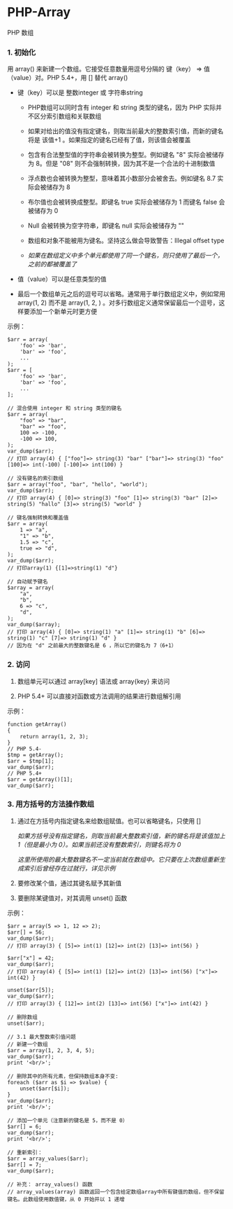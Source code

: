 # PHP-Array

PHP 数组

### 1. 初始化

用 array() 来新建一个数组。它接受任意数量用逗号分隔的 键（key） => 值（value）对。PHP 5.4+，用 [] 替代 array()

- 键（key）可以是 整数integer 或 字符串string

    - PHP数组可以同时含有 integer 和 string 类型的键名，因为 PHP 实际并不区分索引数组和关联数组

    - 如果对给出的值没有指定键名，则取当前最大的整数索引值，而新的键名将是 该值+1 。如果指定的键名已经有了值，则该值会被覆盖

    - 包含有合法整型值的字符串会被转换为整型。例如键名 "8" 实际会被储存为 8。但是 "08" 则不会强制转换，因为其不是一个合法的十进制数值

    - 浮点数也会被转换为整型，意味着其小数部分会被舍去。例如键名 8.7 实际会被储存为 8

    - 布尔值也会被转换成整型。即键名 true 实际会被储存为 1 而键名 false 会被储存为 0

    - Null 会被转换为空字符串，即键名 null 实际会被储存为 ""

    - 数组和对象不能被用为键名。坚持这么做会导致警告：Illegal offset type

    - *如果在数组定义中多个单元都使用了同一个键名，则只使用了最后一个，之前的都被覆盖了*

- 值（value）可以是任意类型的值

- 最后一个数组单元之后的逗号可以省略。通常用于单行数组定义中，例如常用 array(1, 2) 而不是 array(1, 2, ) 。对多行数组定义通常保留最后一个逗号，这样要添加一个新单元时更方便

示例：
```
$arr = array(
    'foo' => 'bar', 
    'bar' => 'foo', 
    ...
);
$arr = [
    'foo' => 'bar', 
    'bar' => 'foo', 
    ...
];

// 混合使用 integer 和 string 类型的键名
$arr = array(
    "foo" => "bar",
    "bar" => "foo",
    100 => -100,
    -100 => 100,
);
var_dump($arr);
// 打印 array(4) { ["foo"]=> string(3) "bar" ["bar"]=> string(3) "foo" [100]=> int(-100) [-100]=> int(100) }

// 没有键名的索引数组
$arr = array("foo", "bar", "hello", "world");
var_dump($arr);
// 打印 array(4) { [0]=> string(3) "foo" [1]=> string(3) "bar" [2]=> string(5) "hallo" [3]=> string(5) "world" }

// 键名强制转换和覆盖值
$arr = array(
    1 => "a",
    "1" => "b",
    1.5 => "c",
    true => "d",
);
var_dump($arr); 
// 打印array(1) {[1]=>string(1) "d"}

// 自动赋予键名
$array = array(
    "a",
    "b",
    6 => "c",
    "d",
);
var_dump($array);
// 打印 array(4) { [0]=> string(1) "a" [1]=> string(1) "b" [6]=> string(1) "c" [7]=> string(1) "d" }
// 因为在 "d" 之前最大的整数键名是 6 ，所以它的键名为 7（6+1）
```

### 2. 访问

1. 数组单元可以通过 array[key] 语法或 array{key} 来访问

2. PHP 5.4+ 可以直接对函数或方法调用的结果进行数组解引用

示例：
```
function getArray()
{
    return array(1, 2, 3);
}
// PHP 5.4-
$tmp = getArray();
$arr = $tmp[1];
var_dump($arr);
// PHP 5.4+
$arr = getArray()[1];
var_dump($arr);
```

### 3. 用方括号的方法操作数组

1. 通过在方括号内指定键名来给数组赋值。也可以省略键名，只使用 []

    *如果方括号没有指定键名，则取当前最大整数索引值，新的键名将是该值加上 1（但是最小为 0）。如果当前还没有整数索引，则键名将为 0*

    *这里所使用的最大整数键名不一定当前就在数组中。它只要在上次数组重新生成索引后曾经存在过就行，详见示例*

2. 要修改某个值，通过其键名赋予其新值

3. 要删除某键值对，对其调用 unset() 函数


示例：
```
$arr = array(5 => 1, 12 => 2);
$arr[] = 56;
var_dump($arr);
// 打印 array(3) { [5]=> int(1) [12]=> int(2) [13]=> int(56) }

$arr["x"] = 42;
var_dump($arr);
// 打印 array(4) { [5]=> int(1) [12]=> int(2) [13]=> int(56) ["x"]=> int(42) }

unset($arr[5]);
var_dump($arr);
// 打印 array(3) { [12]=> int(2) [13]=> int(56) ["x"]=> int(42) }

// 删除数组
unset($arr);

// 3.1 最大整数索引值问题
// 新建一个数组
$arr = array(1, 2, 3, 4, 5);
var_dump($arr);
print '<br/>';

// 删除其中的所有元素，但保持数组本身不变:
foreach ($arr as $i => $value) {
    unset($arr[$i]);
}
var_dump($arr);
print '<br/>';

// 添加一个单元（注意新的键名是 5，而不是 0）
$arr[] = 6;
var_dump($arr);
print '<br/>';

// 重新索引：
$arr = array_values($arr);
$arr[] = 7;
var_dump($arr);

// 补充： array_values() 函数
// array_values(array) 函数返回一个包含给定数组array中所有键值的数组，但不保留键名。此数组使用数值键，从 0 开始并以 1 递增
```


